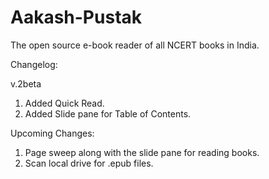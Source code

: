 Aakash-Pustak
=============

The open source e-book reader of all NCERT books in India.

Changelog:

v.2beta
1. Added Quick Read.
2. Added Slide pane for Table of Contents.

Upcoming Changes:
1. Page sweep along with the slide pane for reading books.
2. Scan local drive for .epub files.

